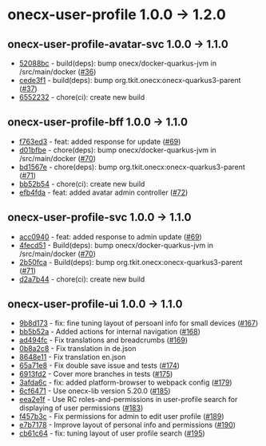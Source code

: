 
# onecx-user-profile 1.0.0 -> 1.2.0
## onecx-user-profile-avatar-svc 1.0.0 -> 1.1.0
* [52088bc](https://github.com/onecx/onecx-user-profile-avatar-svc/commit/52088bcd031a36174adfb9ef5d2a284c2d1df74e) - build(deps): bump onecx/docker-quarkus-jvm in /src/main/docker ([#36](https://github.com/onecx/onecx-user-profile-avatar-svc/pull/36))
* [cede3f1](https://github.com/onecx/onecx-user-profile-avatar-svc/commit/cede3f128e3d68b81a966ccc7d1caa908e894d76) - build(deps): bump org.tkit.onecx:onecx-quarkus3-parent ([#37](https://github.com/onecx/onecx-user-profile-avatar-svc/pull/37))
* [6552232](https://github.com/onecx/onecx-user-profile-avatar-svc/commit/65522322314f1dba9f0d0b590beb243835fa25c5) - chore(ci): create new build
## onecx-user-profile-bff 1.0.0 -> 1.1.0
* [f763ed3](https://github.com/onecx/onecx-user-profile-bff/commit/f763ed3d3a4ed14e29987b8151949408c7a07efb) - feat: added response for update ([#69](https://github.com/onecx/onecx-user-profile-bff/pull/69))
* [d01bfbe](https://github.com/onecx/onecx-user-profile-bff/commit/d01bfbe5afbae91864625408353bb75820a323fd) - chore(deps): bump onecx/docker-quarkus-jvm in /src/main/docker ([#70](https://github.com/onecx/onecx-user-profile-bff/pull/70))
* [bd1567e](https://github.com/onecx/onecx-user-profile-bff/commit/bd1567e03bf1d08fc235466c2cce233800f1b30e) - chore(deps): bump org.tkit.onecx:onecx-quarkus3-parent ([#71](https://github.com/onecx/onecx-user-profile-bff/pull/71))
* [bb52b54](https://github.com/onecx/onecx-user-profile-bff/commit/bb52b54bd401393e3446dc25f5783d8631802486) - chore(ci): create new build
* [efb4fda](https://github.com/onecx/onecx-user-profile-bff/commit/efb4fdac01579f35af6e0637ee11f1f38a7e6948) - feat: added avatar admin controller ([#72](https://github.com/onecx/onecx-user-profile-bff/pull/72))
## onecx-user-profile-svc 1.0.0 -> 1.1.0
* [acc0940](https://github.com/onecx/onecx-user-profile-svc/commit/acc09403526f541a501916045b79e84c4745e74c) - feat: added response to admin update ([#69](https://github.com/onecx/onecx-user-profile-svc/pull/69))
* [4fecd51](https://github.com/onecx/onecx-user-profile-svc/commit/4fecd519950da0c77b998812267d8bda8517da74) - Build(deps): bump onecx/docker-quarkus-jvm in /src/main/docker ([#70](https://github.com/onecx/onecx-user-profile-svc/pull/70))
* [2b50fca](https://github.com/onecx/onecx-user-profile-svc/commit/2b50fca15bc07fc651734fe38711b7fabbc469d1) - Build(deps): bump org.tkit.onecx:onecx-quarkus3-parent ([#71](https://github.com/onecx/onecx-user-profile-svc/pull/71))
* [d2a7b44](https://github.com/onecx/onecx-user-profile-svc/commit/d2a7b44a0b4ec77531cf5e7cf52f8ce9afec5557) - chore(ci): create new build
## onecx-user-profile-ui 1.0.0 -> 1.1.0
* [9b8d173](https://github.com/onecx/onecx-user-profile-ui/commit/9b8d1734b10343f431c2e1d299620de9e187b33d) - fix: fine tuning layout of persoanl info for small devices ([#167](https://github.com/onecx/onecx-user-profile-ui/pull/167))
* [bb5b52a](https://github.com/onecx/onecx-user-profile-ui/commit/bb5b52a79bca010eb14b97746ec24b42bccdb455) - Added actions for internal navigation ([#168](https://github.com/onecx/onecx-user-profile-ui/pull/168))
* [ad494fc](https://github.com/onecx/onecx-user-profile-ui/commit/ad494fc25526e77ef166f74c7c350471212929c1) - Fix translations and breadcrumbs ([#169](https://github.com/onecx/onecx-user-profile-ui/pull/169))
* [0b8a2c8](https://github.com/onecx/onecx-user-profile-ui/commit/0b8a2c8f201cf2a8d0ed21e1901ce85ed8893768) - Fix translation in de.json
* [8648e11](https://github.com/onecx/onecx-user-profile-ui/commit/8648e11a5ea5b164ff5eecb2758fcb07bc27dfae) - Fix translation en.json
* [65a71e8](https://github.com/onecx/onecx-user-profile-ui/commit/65a71e8c949abbff4603f71889e664a303a4755e) - Fix double save issue and tests ([#174](https://github.com/onecx/onecx-user-profile-ui/pull/174))
* [6913fd2](https://github.com/onecx/onecx-user-profile-ui/commit/6913fd27e2edbf1f4907b648894aacf7c2c70352) - Cover more branches in tests ([#175](https://github.com/onecx/onecx-user-profile-ui/pull/175))
* [3afda6c](https://github.com/onecx/onecx-user-profile-ui/commit/3afda6cd124545f96e93fa4d8998ecf3dee4e97d) - fix: added platform-browser to webpack config ([#179](https://github.com/onecx/onecx-user-profile-ui/pull/179))
* [6cf6471](https://github.com/onecx/onecx-user-profile-ui/commit/6cf6471ca15c48b56027e4377042ec92000aa132) - Use onecx-lib version 5.20.0 ([#185](https://github.com/onecx/onecx-user-profile-ui/pull/185))
* [eea2e1f](https://github.com/onecx/onecx-user-profile-ui/commit/eea2e1fecc17dca6c3ff504f35919038e74549b6) - Use RC roles-and-permissions in user-profile search for displaying of user permissions ([#183](https://github.com/onecx/onecx-user-profile-ui/pull/183))
* [f457b3c](https://github.com/onecx/onecx-user-profile-ui/commit/f457b3c0888096e4c84925c6218b956fef5adc24) - Fix permissions for admin to edit user profile ([#189](https://github.com/onecx/onecx-user-profile-ui/pull/189))
* [e7b7178](https://github.com/onecx/onecx-user-profile-ui/commit/e7b7178d8a257a4b844ee592333e996931241af9) - Improve layout of personal info and permissions ([#190](https://github.com/onecx/onecx-user-profile-ui/pull/190))
* [cb61c64](https://github.com/onecx/onecx-user-profile-ui/commit/cb61c640b8ec57c7db2f1878aad85e4ea5c3287c) - fix: tuning layout of user profile search ([#195](https://github.com/onecx/onecx-user-profile-ui/pull/195))